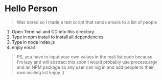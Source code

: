 # Hello Person
> Was bored so I made a test script that sends emails to a list of people

1. Open Terminal and CD into this directory
2. Type in npm install to install all dependencies
3. Type in node index.js
4. enjoy email

>PS, you have to input your own values in the mail list code because I'm lazy and will abstract this soon
> I would probably use process.argv and an NPM package so any user can log in and add people to their own mailing list
> Enjoy :)